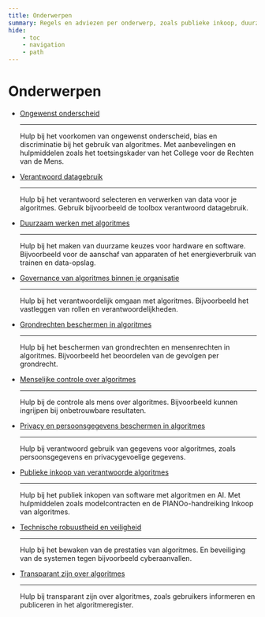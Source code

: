 ```yaml
---
title: Onderwerpen
summary: Regels en adviezen per onderwerp, zoals publieke inkoop, duurzaamheid, privacy, governance, veiligheid en transparantie.
hide:
    - toc
    - navigation
    - path
---
```

# Onderwerpen

<div class="grid cards" markdown>

-   [Ongewenst onderscheid](bias-en-non-discriminatie.md)

    ---

    Hulp bij het voorkomen van ongewenst onderscheid, bias en discriminatie bij het gebruik van algoritmes. Met aanbevelingen en hulpmiddelen zoals het toetsingskader van het College voor de Rechten van de Mens.

-   [Verantwoord datagebruik](data.md)
    
    ---

    Hulp bij het verantwoord selecteren en verwerken van data voor je algoritmes. Gebruik bijvoorbeeld de toolbox verantwoord datagebruik.

-   [Duurzaam werken met algoritmes](duurzaamheid.md)
    
    ---

    Hulp bij het maken van duurzame keuzes voor hardware en software. Bijvoorbeeld voor de aanschaf van apparaten of het energieverbruik van trainen en data-opslag.

-   [Governance van algoritmes binnen je organisatie](governance.md)
    
    ---

    Hulp bij het verantwoordelijk omgaan met algoritmes. Bijvoorbeeld het vastleggen van rollen en verantwoordelijkheden.

-   [Grondrechten beschermen in algoritmes](fundamentele-rechten.md)
    
    ---

    Hulp bij het beschermen van grondrechten en mensenrechten in algoritmes. Bijvoorbeeld het beoordelen van de gevolgen per grondrecht.

-   [Menselijke controle over algoritmes](menselijke-controle.md)
    
    ---

    Hulp bij de controle als mens over algoritmes. Bijvoorbeeld kunnen ingrijpen bij onbetrouwbare resultaten.

-   [Privacy en persoonsgegevens beschermen in algoritmes](privacy-en-gegevensbescherming.md)
    
    ---

    Hulp bij verantwoord gebruik van gegevens voor algoritmes, zoals persoonsgegevens en privacygevoelige gegevens.

-   [Publieke inkoop van verantwoorde algoritmes](publieke-inkoop.md)
    
    ---

    Hulp bij het publiek inkopen van software met algoritmen en AI. Met hulpmiddelen zoals modelcontracten en de PIANOo-handreiking Inkoop van algoritmes.

-   [Technische robuustheid en veiligheid](technische-robuustheid-en-veiligheid.md)
    
    ---

    Hulp bij het bewaken van de prestaties van algoritmes. En beveiliging van de systemen tegen bijvoorbeeld cyberaanvallen.

-   [Transparant zijn over algoritmes](transparantie.md)
    
    ---

    Hulp bij transparant zijn over algoritmes, zoals gebruikers informeren en publiceren in het algoritmeregister.

</div>
